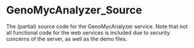 # GenoMycAnalyzer_Source
The (partial) source code for the GenoMycAnalyzer service. 
Note that not all functional code for the web services is included due to security concerns of the server, 
as well as the demo files.